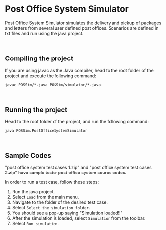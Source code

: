 # Post Office System Simulator

Post Office System Simulator simulates the delivery and pickup of packages and letters from several user defined post offices. Scenarios are defined in txt files and run using the java project.

<br />

## Compiling the project
If you are using javac as the Java compiler, head to the root folder of the project and execute the following command:

```
javac POSSim/*.java POSSim/simulator/*.java
```

<br />

## Running the project
Head to the root folder of the project, and run the following command:

```
java POSSim.PostOfficeSystemSimulator
```

<br />

## Sample Codes
"post office system test cases 1.zip" and "post office system test cases 2.zip" have sample tester post office system source codes.

In order to run a test case, follow these steps:
   1. Run the java project.
   1. Select `Load` from the main menu.
   1. Navigate to the folder of the desired test case.
   1. Select `Select the simulation folder`.
   1. You should see a pop-up saying "Simulation loaded!!"
   1. After the simulation is loaded, select `Simulation` from the toolbar.
   1. Select `Run simulation`.
